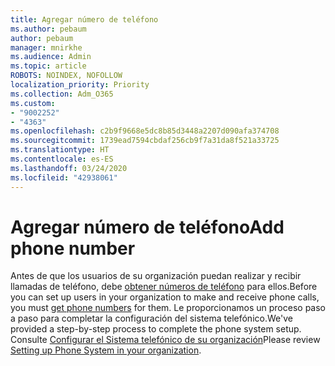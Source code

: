 ```yaml
---
title: Agregar número de teléfono
ms.author: pebaum
author: pebaum
manager: mnirkhe
ms.audience: Admin
ms.topic: article
ROBOTS: NOINDEX, NOFOLLOW
localization_priority: Priority
ms.collection: Adm_O365
ms.custom:
- "9002252"
- "4363"
ms.openlocfilehash: c2b9f9668e5dc8b85d3448a2207d090afa374708
ms.sourcegitcommit: 1739ead7594cbdaf256cb9f7a31da8f521a33725
ms.translationtype: HT
ms.contentlocale: es-ES
ms.lasthandoff: 03/24/2020
ms.locfileid: "42938061"
---
```

# <a name="add-phone-number"></a><span data-ttu-id="6117c-102">Agregar número de teléfono</span><span class="sxs-lookup"><span data-stu-id="6117c-102">Add phone number</span></span>

<span data-ttu-id="6117c-103">Antes de que los usuarios de su organización puedan realizar y recibir llamadas de teléfono, debe [obtener números de teléfono](https://docs.microsoft.com/MicrosoftTeams/phone-number-calling-plans/port-order-overview) para ellos.</span><span class="sxs-lookup"><span data-stu-id="6117c-103">Before you can set up users in your organization to make and receive phone calls, you must [get phone numbers](https://docs.microsoft.com/MicrosoftTeams/phone-number-calling-plans/port-order-overview) for them.</span></span> <span data-ttu-id="6117c-104">Le proporcionamos un proceso paso a paso para completar la configuración del sistema telefónico.</span><span class="sxs-lookup"><span data-stu-id="6117c-104">We've provided a step-by-step process to complete the phone system setup.</span></span> <span data-ttu-id="6117c-105">Consulte [Configurar el Sistema telefónico de su organización](https://docs.microsoft.com/MicrosoftTeams/phone-number-calling-plans/port-order-overview)</span><span class="sxs-lookup"><span data-stu-id="6117c-105">Please review [Setting up Phone System in your organization](https://docs.microsoft.com/MicrosoftTeams/phone-number-calling-plans/port-order-overview).</span></span> 
